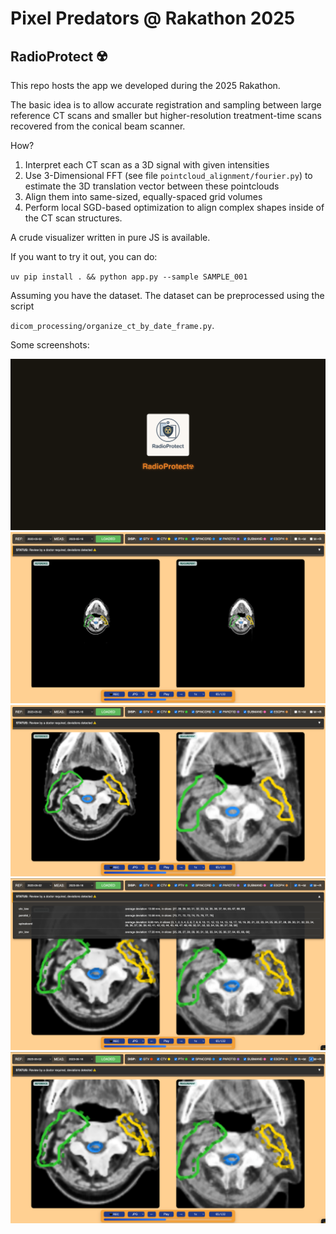 # Pixel Predators @ Rakathon 2025

## RadioProtect ☢️

This repo hosts the app we developed during the 2025 Rakathon.

The basic idea is to allow accurate registration and sampling between large reference CT scans and smaller but higher-resolution treatment-time scans recovered from the conical beam scanner.

How?

1. Interpret each CT scan as a 3D signal with given intensities
2. Use 3-Dimensional FFT (see file `pointcloud_alignment/fourier.py`) to estimate the 3D translation vector between these pointclouds
3. Align them into same-sized, equally-spaced grid volumes
4. Perform local SGD-based optimization to align complex shapes inside of the CT scan structures.

A crude visualizer written in pure JS is available.

If you want to try it out, you can do:

`uv pip install . && python app.py --sample SAMPLE_001`

Assuming you have the dataset. The dataset can be preprocessed using the script

`dicom_processing/organize_ct_by_date_frame.py`.

Some screenshots:

![sc0](./assets/sc0.png)
![sc1](./assets/sc1.png)
![sc2](./assets/sc2.png)
![sc3](./assets/sc3.png)
![sc4](./assets/sc4.png)
